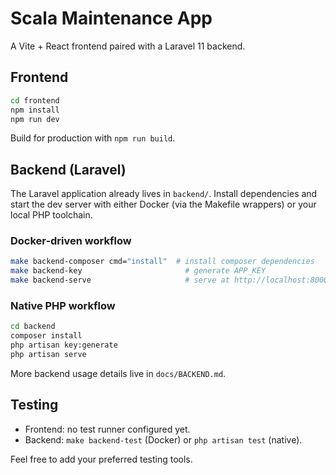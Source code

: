 # Scala Maintenance App

A Vite + React frontend paired with a Laravel 11 backend.

## Frontend

```bash
cd frontend
npm install
npm run dev
```

Build for production with `npm run build`.

## Backend (Laravel)

The Laravel application already lives in `backend/`. Install dependencies and
start the dev server with either Docker (via the Makefile wrappers) or your
local PHP toolchain.

### Docker-driven workflow

```bash
make backend-composer cmd="install"  # install composer dependencies
make backend-key                       # generate APP_KEY
make backend-serve                     # serve at http://localhost:8000
```

### Native PHP workflow

```bash
cd backend
composer install
php artisan key:generate
php artisan serve
```

More backend usage details live in `docs/BACKEND.md`.

## Testing

- Frontend: no test runner configured yet.
- Backend: `make backend-test` (Docker) or `php artisan test` (native).

Feel free to add your preferred testing tools.
